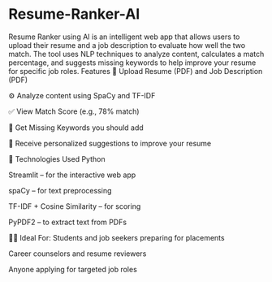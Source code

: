 # Resume-Ranker-AI
Resume Ranker using AI is an intelligent web app that allows users to upload their resume and a job description to evaluate how well the two match. The tool uses NLP techniques to analyze content, calculates a match percentage, and suggests missing keywords to help improve your resume for specific job roles.
 Features
📄 Upload Resume (PDF) and Job Description (PDF)

⚙️ Analyze content using SpaCy and TF-IDF

✅ View Match Score (e.g., 78% match)

🧠 Get Missing Keywords you should add

💬 Receive personalized suggestions to improve your resume

🚀 Technologies Used
Python

Streamlit – for the interactive web app

spaCy – for text preprocessing

TF-IDF + Cosine Similarity – for scoring

PyPDF2 – to extract text from PDFs

👨‍💻 Ideal For:
Students and job seekers preparing for placements

Career counselors and resume reviewers

Anyone applying for targeted job roles

